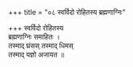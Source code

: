 +++
title = "०८ स्वर्विदो रोहितस्य ब्रह्मणाग्निः"

+++
स्वर्विदो रोहितस्य  
ब्रह्मणाग्निः समाहितः ।  
तस्माद् घ्रंसस् तस्माद् धिमस्  
तस्माद् यज्ञो अजायत ॥